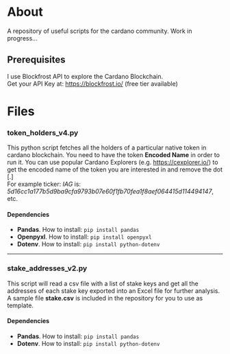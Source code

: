 # About
A repository of useful scripts for the cardano community. Work in progress...


## Prerequisites
I use Blockfrost API to explore the Cardano Blockchain.  
Get your API Key at: https://blockfrost.io/ (free tier available)

# Files

### token_holders_v4.py
This python script fetches all the holders of a particular native token in cardano blockchain. You need to have the token **Encoded Name** in order to run it. You can use popular Cardano Explorers (e.g. https://cexplorer.io/) to get the encoded name of the token you are interested in and remove the dot [.] </br>For example ticker: *IAG* is: *5d16cc1a177b5d9ba9cfa9793b07e60f1fb70fea1f8aef064415d114494147*, etc.
#### Dependencies
* **Pandas**. How to install: `pip install pandas`
* **Openpyxl**. How to install: `pip install openpyxl`
* **Dotenv**. How to install: `pip install python-dotenv`

---

### stake_addresses_v2.py
This script will read a csv file with a list of stake keys and get all the addresses of each stake key exported into an Excel file for further analysis. A sample file **stake.csv** is included in the repository for you to use as template.
#### Dependencies
* **Pandas**. How to install: `pip install pandas`
* **Dotenv**. How to install: `pip install python-dotenv`
